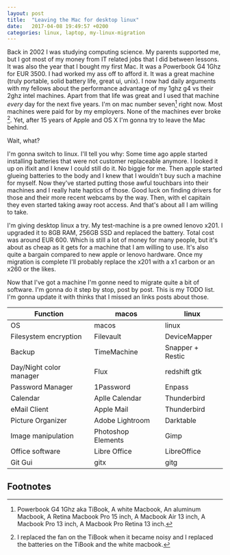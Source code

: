 ```yaml
---
layout: post
title:  "Leaving the Mac for desktop linux"
date:   2017-04-08 19:49:57 +0200
categories: linux, laptop, my-linux-migration
---
```


Back in 2002 I was studying computing science. My parents supported
me, but I got most of my money from IT related jobs that I did
between lessons. It was also the year that I bought my first Mac.
It was a Powerbook G4 1Ghz for EUR 3500. I had worked my ass off
to afford it. It was a great machine (truly portable, solid battery
life, great ui, unix). I now had daily arguments with my fellows
about the performance advantage of my 1ghz g4 vs their 2ghz intel
machines. Apart from that life was great and I used that machine
_every_ day for the next five years. I'm
on mac number seven[^my-machines] right now. Most machines were
paid for by my employers. None of the machines ever broke
[^replaced-parts]. Yet, after 15 years of Apple and OS X I'm gonna
try to leave the Mac behind.

Wait, what?

I'm gonna switch to linux. I'll tell you why: Some time ago apple
started installing batteries that were not customer replaceable
anymore. I looked it up on ifixit and I knew I could still do it.
No biggie for me. Then apple started glueing batteries to the body
and I knew that I wouldn't buy such a machine for myself. Now
they've started putting those awful touchbars into their machines
and I really hate haptics of those. Good luck on finding drivers
for those and their more recent webcams by the way.
Then, with el capitain they even started taking away root access.
And that's about all I am willing to take.

I'm giving desktop linux a try. My test-machine is a pre owned
lenovo x201. I upgraded it to 8GB RAM, 256GB SSD and replaced the
battery. Total cost was around EUR 600. Which is still a lot of
money for many people, but it's about as cheap as it gets for a
machine that I am willing to use. It's also quite a bargain compared
to new apple or lenovo hardware. Once my migration is complete I'll
probably replace the x201 with a x1 carbon or an x260 or the likes.

Now that I've got a machine I'm gonne need to migrate quite a
bit of software. I'm gonna do it step by stop, post by post. This
is my TODO list. I'm gonna update it with thinks that I missed an
links posts about those.

| Function | macos | linux |
|---------|-------|-------|
| OS | macos | linux |
| Filesystem encryption | Filevault | DeviceMapper |
| Backup   | TimeMachine | Snapper + Restic |
| Day/Night color manager | Flux | redshift gtk |
| Password Manager | 1Password | Enpass |
| Calendar | Aplle Calendar | Thunderbird |
| eMail Client | Apple Mail | Thunderbird |
| Picture Organizer | Adobe Lightroom | Darktable |
| Image manipulation | Photoshop Elements | Gimp |
| Office software | Libre Office | LibreOffice |
| Git Gui | gitx | gitg |


## Footnotes

[^my-machines]: Powerbook G4 1Ghz aka TiBook, A white Macbook, An aluminum Macbook, A Retina Macbook Pro 15 inch, A Macbook Air 13 inch, A Macbook Pro 13 inch, A Macbook Pro Retina 13 inch.
[^replaced-parts]: I replaced the fan on the TiBook when it became noisy and I replaced the batteries on the TiBook and the white macbook.
